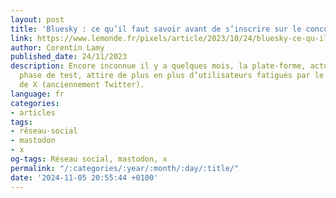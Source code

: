 ```yaml
---
layout: post
title: 'Bluesky : ce qu’il faut savoir avant de s’inscrire sur le concurrent de Twitter'
link: https://www.lemonde.fr/pixels/article/2023/10/24/bluesky-ce-qu-il-faut-savoir-avant-de-s-inscrire-sur-le-concurrent-de-twitter_6196168_4408996.html
author: Corentin Lamy
published_date: 24/11/2023
description: Encore inconnue il y a quelques mois, la plate-forme, actuellement en
  phase de test, attire de plus en plus d’utilisateurs fatigués par le manque de modération
  de X (anciennement Twitter).
language: fr
categories:
- articles
tags:
- réseau-social
- mastodon
- x
og-tags: Réseau social, mastodon, x
permalink: "/:categories/:year/:month/:day/:title/"
date: '2024-11-05 20:55:44 +0100'
---
```

